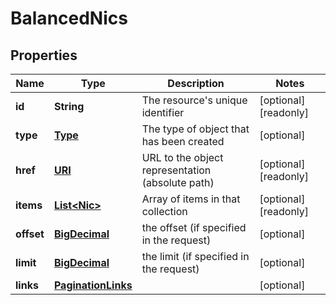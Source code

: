 

# BalancedNics

## Properties

| Name | Type | Description | Notes |
| ------------ | ------------- | ------------- | ------------- |
| **id** | **String** | The resource&#39;s unique identifier |  [optional] [readonly] |
| **type** | [**Type**](Type.md) | The type of object that has been created |  [optional] |
| **href** | [**URI**](URI.md) | URL to the object representation (absolute path) |  [optional] [readonly] |
| **items** | [**List&lt;Nic&gt;**](Nic.md) | Array of items in that collection |  [optional] [readonly] |
| **offset** | [**BigDecimal**](BigDecimal.md) | the offset (if specified in the request) |  [optional] |
| **limit** | [**BigDecimal**](BigDecimal.md) | the limit (if specified in the request) |  [optional] |
| **links** | [**PaginationLinks**](PaginationLinks.md) |  |  [optional] |


